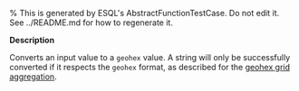 % This is generated by ESQL's AbstractFunctionTestCase. Do not edit it. See ../README.md for how to regenerate it.

**Description**

Converts an input value to a `geohex` value. A string will only be successfully converted if it respects the `geohex` format, as described for the [geohex grid aggregation](/reference/aggregations/search-aggregations-bucket-geohexgrid-aggregation.md).

